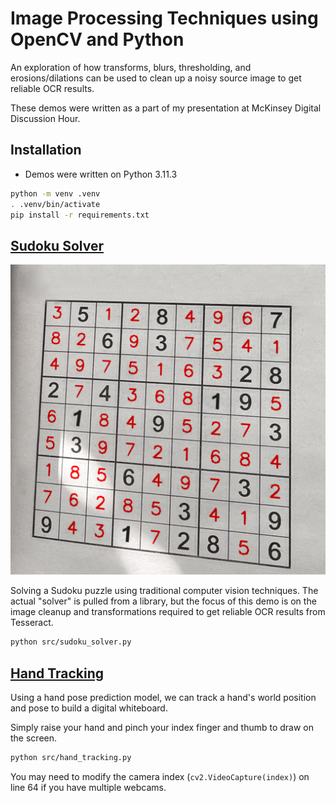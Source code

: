 # Image Processing Techniques using OpenCV and Python

An exploration of how transforms, blurs, thresholding, and erosions/dilations
can be used to clean up a noisy source image to get reliable OCR results.

These demos were written as a part of my presentation at McKinsey Digital Discussion Hour.

## Installation

- Demos were written on Python 3.11.3

```sh
python -m venv .venv
. .venv/bin/activate
pip install -r requirements.txt
```

## [Sudoku Solver](src/sudoku_solver.py)

![Solved Sudoku Puzzle](sudoku_assets/solved.png)

Solving a Sudoku puzzle using traditional computer vision techniques. The actual
"solver" is pulled from a library, but the focus of this demo is on the image
cleanup and transformations required to get reliable OCR results from Tesseract.

```sh
python src/sudoku_solver.py
```

## [Hand Tracking](src/hand_tracking.py)

Using a hand pose prediction model, we can track a hand's world position and
pose to build a digital whiteboard.

Simply raise your hand and pinch your index finger and thumb to draw on the screen.

```sh
python src/hand_tracking.py
```

You may need to modify the camera index (`cv2.VideoCapture(index)`) on line 64 if you have
multiple webcams.
